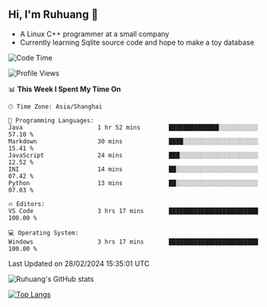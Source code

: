 ## Hi, I'm Ruhuang 👋

- A Linux C++ programmer at a small company
- Currently learning Sqlite source code and hope to make a toy database

<!--START_SECTION:waka-->
![Code Time](http://img.shields.io/badge/Code%20Time-84%20hrs%2056%20mins-blue)

![Profile Views](http://img.shields.io/badge/Profile%20Views-3-blue)

📊 **This Week I Spent My Time On** 

```text
🕑︎ Time Zone: Asia/Shanghai

💬 Programming Languages: 
Java                     1 hr 52 mins        ██████████████░░░░░░░░░░░   57.10 % 
Markdown                 30 mins             ████░░░░░░░░░░░░░░░░░░░░░   15.41 % 
JavaScript               24 mins             ███░░░░░░░░░░░░░░░░░░░░░░   12.52 % 
INI                      14 mins             ██░░░░░░░░░░░░░░░░░░░░░░░   07.42 % 
Python                   13 mins             ██░░░░░░░░░░░░░░░░░░░░░░░   07.03 % 

🔥 Editors: 
VS Code                  3 hrs 17 mins       █████████████████████████   100.00 % 

💻 Operating System: 
Windows                  3 hrs 17 mins       █████████████████████████   100.00 % 
```


 Last Updated on 28/02/2024 15:35:01 UTC
<!--END_SECTION:waka-->

![Ruhuang's GitHub stats](https://github-readme-stats.vercel.app/api?username=ruhuang2001&count_private=true&hide_title=true&show_icons=true&theme=vue)

[![Top Langs](https://github-readme-stats.vercel.app/api/top-langs/?username=ruhuang2001&layout=compact)](https://github.com/anuraghazra/github-readme-stats)
